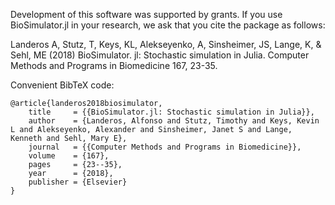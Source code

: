 Development of this software was supported by grants.
If you use BioSimulator.jl in your research, we ask that you cite the package as follows:

Landeros A, Stutz, T, Keys, KL, Alekseyenko, A, Sinsheimer, JS, Lange, K, & Sehl, ME (2018) BioSimulator. jl: Stochastic simulation in Julia. Computer Methods and Programs in Biomedicine 167, 23-35.

Convenient BibTeX code:

```
@article{landeros2018biosimulator,
    title     = {{BioSimulator.jl: Stochastic simulation in Julia}},
    author    = {Landeros, Alfonso and Stutz, Timothy and Keys, Kevin L and Alekseyenko, Alexander and Sinsheimer, Janet S and Lange, Kenneth and Sehl, Mary E},
    journal   = {{Computer Methods and Programs in Biomedicine}},
    volume    = {167},
    pages     = {23--35},
    year      = {2018},
    publisher = {Elsevier}
}
```
